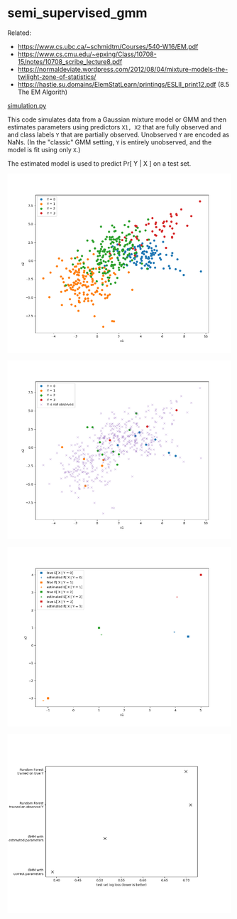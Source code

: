 # semi_supervised_gmm

Related:
 - https://www.cs.ubc.ca/~schmidtm/Courses/540-W16/EM.pdf
 - https://www.cs.cmu.edu/~epxing/Class/10708-15/notes/10708_scribe_lecture8.pdf
 - https://normaldeviate.wordpress.com/2012/08/04/mixture-models-the-twilight-zone-of-statistics/
 - https://hastie.su.domains/ElemStatLearn/printings/ESLII_print12.pdf (8.5 The EM Algorith)

[simulation.py](simulation.py)

This code simulates data from a Gaussian mixture model or GMM
and then estimates parameters using predictors `X1, X2` that are fully observed and
and class labels `Y` that are partially observed.
Unobserved `Y` are encoded as NaNs.
(In the "classic" GMM setting, `Y` is entirely unobserved, and the model is fit using only `X`.)

The estimated model is used to predict Pr[ Y | X ] on a test set.

![True Y](plot_simulation_x_and_true_y.png)

![Observed Y](plot_simulation_x_and_observed_y.png)

![Mean of X given Y](plot_mu_x_true_and_estimated.png)

![Test set log loss](test_set_log_losses.png)